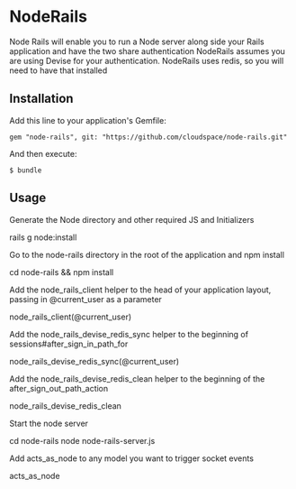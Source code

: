 # NodeRails

Node Rails will enable you to run a Node server along side your Rails application and have the two share authentication
NodeRails assumes you are using Devise for your authentication.
NodeRails uses redis, so you will need to have that installed

## Installation

Add this line to your application's Gemfile:

    gem "node-rails", git: "https://github.com/cloudspace/node-rails.git"

And then execute:

    $ bundle

## Usage

Generate the Node directory and other required JS and Initializers

  rails g node:install
  
Go to the node-rails directory in the root of the application and npm install

  cd node-rails && npm install
  
Add the node_rails_client helper to the head of your application layout, passing in @current_user as a parameter
  
  node_rails_client(@current_user)
  
Add the node_rails_devise_redis_sync helper to the beginning of sessions#after_sign_in_path_for
  
  node_rails_devise_redis_sync(@current_user)
  
Add the node_rails_devise_redis_clean helper to the beginning of the after_sign_out_path_action

  node_rails_devise_redis_clean

Start the node server

  cd node-rails
  node node-rails-server.js
  
Add acts_as_node to any model you want to trigger socket events

  acts_as_node
  
